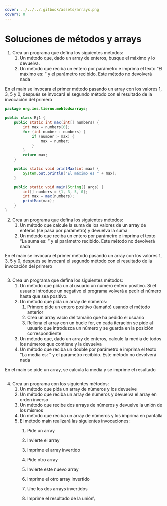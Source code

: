 ```yaml
---
cover: ../../../.gitbook/assets/arrays.png
coverY: 0
---
```


# Soluciones de métodos y arrays

1. Crea un programa que defina los siguientes métodos:
   1. Un método que, dado un array de enteros, busque el máximo y lo devuelva.
   2. Un método que reciba un entero por parámetro e imprima el texto “El máximo es: ” y el parámetro recibido. Este método no devolverá nada

En el main se invocara el primer método pasando un array con los valores 1, 3, 5 y 0, después se invocará el segundo método con el resultado de la invocación del primero

```java
package org.ies.tierno.mehtodsarrays;

public class Ej1 {
    public static int max(int[] numbers) {
        int max = numbers[0];
        for (int number : numbers) {
            if (number > max) {
                max = number;
            }
        }
        return max;
    }

    public static void printMax(int max) {
        System.out.println("El máximo es " + max);
    }

    public static void main(String[] args) {
        int[] numbers = {1, 3, 5, 0};
        int max = max(numbers);
        printMax(max);
    }
}

```

2. Crea un programa que defina los siguientes métodos:
   1. Un método que calcule la suma de los valores de un array de enteros (se pasa por parámetro) y devuelva la suma
   2. Un método que reciba un entero por parámetro e imprima el texto “La suma es: ” y el parámetro recibido. Este método no devolverá nada

En el main se invocara el primer método pasando un array con los valores 1, 3, 5 y 0, después se invocará el segundo método con el resultado de la invocación del primero

```java
```

3. Crea un programa que defina los siguientes métodos:
   1. Un método que pida un al usuario un número entero positivo. Si el usuario introduce un negativo el programa volverá a pedir el número hasta que sea positivo.
   2. Un método que pida un array de números:
      1. Primero pide un entero positivo (tamaño) usando el método anterior
      2. Crea un array vacío del tamaño que ha pedido el usuario
      3. Rellena el array con un bucle for, en cada iteración se pide al usuario que introduzca un número y se guarda en la posición correspondiente
   3. Un método que, dado un array de enteros, calcule la media de todos los números que contiene y la devuelva
   4. Un método que reciba un double por parámetro e imprima el texto “La media es: ” y el parámetro recibido. Este método no devolverá nada

En el main se pide un array, se calcula la media y se imprime el resultado

```java
```

4. Crea un programa con los siguientes métodos:
   1. Un método que pida un array de números y los devuelve
   2. Un método que reciba un array de números y devuelva el array en orden inverso
   3. Un método que recibe dos arrays de números y devuelve la unión de los mismos
   4. Un método que reciba un array de números y los imprima en pantalla
   5. El método main realizará las siguientes invocaciones:
      1. Pide un array
      2. Invierte el array
      3. Imprime el array invertido
      4. Pide otro array
      5. Invierte este nuevo array
      6. Imprime el otro array invertido
      7. Une los dos arrays invertidos
      8.  Imprime el resultado de la unión\


          ```java
          ```
